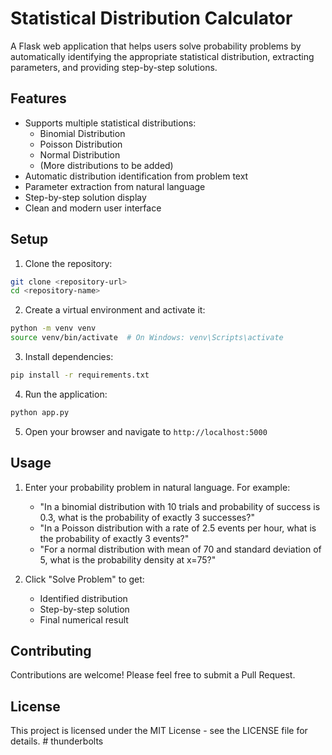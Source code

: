 # Statistical Distribution Calculator

A Flask web application that helps users solve probability problems by automatically identifying the appropriate statistical distribution, extracting parameters, and providing step-by-step solutions.

## Features

- Supports multiple statistical distributions:
  - Binomial Distribution
  - Poisson Distribution
  - Normal Distribution
  - (More distributions to be added)
- Automatic distribution identification from problem text
- Parameter extraction from natural language
- Step-by-step solution display
- Clean and modern user interface

## Setup

1. Clone the repository:
```bash
git clone <repository-url>
cd <repository-name>
```

2. Create a virtual environment and activate it:
```bash
python -m venv venv
source venv/bin/activate  # On Windows: venv\Scripts\activate
```

3. Install dependencies:
```bash
pip install -r requirements.txt
```

4. Run the application:
```bash
python app.py
```

5. Open your browser and navigate to `http://localhost:5000`

## Usage

1. Enter your probability problem in natural language. For example:
   - "In a binomial distribution with 10 trials and probability of success is 0.3, what is the probability of exactly 3 successes?"
   - "In a Poisson distribution with a rate of 2.5 events per hour, what is the probability of exactly 3 events?"
   - "For a normal distribution with mean of 70 and standard deviation of 5, what is the probability density at x=75?"

2. Click "Solve Problem" to get:
   - Identified distribution
   - Step-by-step solution
   - Final numerical result

## Contributing

Contributions are welcome! Please feel free to submit a Pull Request.

## License

This project is licensed under the MIT License - see the LICENSE file for details. #   t h u n d e r b o l t s  
 